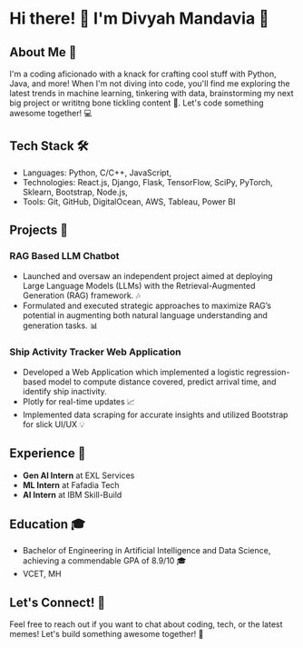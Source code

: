# Hi there! 👋 I'm Divyah Mandavia 🚀

## About Me 💼
I'm a coding aficionado with a knack for crafting cool stuff with Python, Java, and more! When I'm not diving into code, you'll find me exploring the latest trends in machine learning, tinkering with data, brainstorming my next big project or writitng bone tickling content 🌝. Let's code something awesome together! 💻

## Tech Stack 🛠️
- Languages: Python, C/C++, JavaScript, 
- Technologies: React.js, Django, Flask, TensorFlow, SciPy, PyTorch, Sklearn, Bootstrap, Node.js,
- Tools: Git, GitHub, DigitalOcean, AWS, Tableau, Power BI

## Projects 🚀
### RAG Based LLM Chatbot
- Launched and oversaw an independent project aimed at deploying Large Language Models (LLMs) with the Retrieval-Augmented Generation (RAG) framework.  🎶
- Formulated and executed strategic approaches to maximize RAG’s potential in augmenting both natural language understanding and generation tasks.  📊

### Ship Activity Tracker Web Application
- Developed a Web Application which implemented a logistic regression-based model to compute distance covered, predict arrival time, and identify ship inactivity.
- Plotly for real-time updates 📈
- Implemented data scraping for accurate insights and utilized Bootstrap for slick UI/UX 💡

## Experience 💼
- **Gen AI Intern** at EXL Services
- **ML Intern** at Fafadia Tech
- **AI Intern** at IBM Skill-Build


## Education 🎓
- Bachelor of Engineering in Artificial Intelligence and Data Science, achieving a commendable GPA of 8.9/10 🎓
- VCET, MH

## Let's Connect! 🤝
Feel free to reach out if you want to chat about coding, tech, or the latest memes! Let's build something awesome together! 🚀

<!--
**DivyahTm/DivyahTm** is a ✨ _special_ ✨ repository because its `README.md` (this file) appears on your GitHub profile.

Here are some ideas to get you started:

- 🔭 I’m currently working on ...
- 🌱 I’m currently learning ...
- 👯 I’m looking to collaborate on ...
- 🤔 I’m looking for help with ...
- 💬 Ask me about ...
- 📫 How to reach me: ...
- 😄 Pronouns: ...
- ⚡ Fun fact: ...
-->
